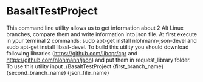 # BasaltTestProject
This command line utility allows us to get information about 2 Alt Linux branches, compare them and write information into json file. At first execute in ypur terminal 2 commands: sudo apt-get install nlohmann-json-devel and sudo apt-get install libssl-devel. To build this utility you should download following libraries (https://github.com/libcpr/cpr and https://github.com/nlohmann/json) and put them in request_library folder. 
To use this utility input ./BasaltTestProject {first_branch_name} {second_branch_name} {json_file_name}
